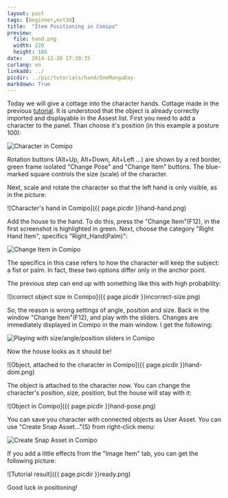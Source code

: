 ```yaml
---
layout: post
tags: [beginner,ext3d]
title:  "Item Positioning in Comipo"
preview: 
  file: hand.png
  width: 220
  height: 186
date:   2014-12-30 17:39:35
curlang: en
linkadd: ../
picdir: ../pic/tutorials/hand/OneMangaDay-
markdown: True
---
```


Today we will give a cottage into the character hands. Cottage made in the previous [tutorial](new-3d-objects-blender.html). It is understood that the object is already correctly imported and displayable in the Assest list. First you need to add a character to the panel. Than choose it's position (in this example a posture 100):

<img src="{{ page.picdir }}hand-start.png" alt="Character in Comipo" class="imgshad">

Rotation buttons (Alt+Up, Alt+Down, Alt+Left ...) are shown by a red border, green frame isolated "Change Pose" and "Change Item" buttons. The blue-marked square controls the size (scale) of the character.

Next, scale and rotate the character so that the left hand is only visible, as in the picture:

![Character's hand in Comipo]({{ page.picdir }}hand-hand.png)

Add the house to the hand. To do this, press the "Change Item"(F12), in the first screenshot is highlighted in green. Next, choose the category "Right Hand Item", specifics "Right_Hand(Palm)":

<img src="{{ page.picdir }}change-item.png" alt="Change Item in Comipo" class="imgshad">

The specifics in this case refers to how the character will keep the subject: a fist or palm. In fact, these two options differ only in the anchor point.

The previous step can end up with something like this with high probability:

![Icorrect object size in Comipo]({{ page.picdir }}incorrect-size.png)

So, the reason is wrong settings of angle, position and size. Back in the window "Change Item"(F12), and play with the sliders. Changes are immediately displayed in Comipo in the main window. I get the following:

<img src="{{ page.picdir }}correct-size-values.png" alt="Playing with size/angle/position sliders in Comipo" class="imgshad">

Now the house looks as it should be!

![Object, attached to the character in Comipo]({{ page.picdir }}hand-dom.png)

The object is attached to the character now. You can change the character's position, size, position, but the house will stay with it:

![Object in Comipo]({{ page.picdir }}hand-pose.png)

You can save you character with connected objects as User Asset. You can use "Create Snap Asset..."(S) from right-click menu:

<img src="{{ page.picdir }}create-snap-big.png" alt="Create Snap Asset in Comipo" class="imgshad">

If you add a little effects from the "Image Item" tab, you can get the following picture:

![Tutorial result]({{ page.picdir }}ready.png)

Good luck in positioning!

